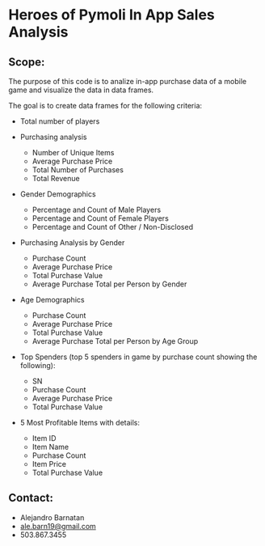 # Heroes of Pymoli In App Sales Analysis 

## Scope:
The purpose of this code is to analize in-app purchase data of a mobile game and visualize the data in data frames. 

The goal is to create data frames for the following criteria:  
- Total number of players 

- Purchasing analysis
	- Number of Unique Items
	- Average Purchase Price
	- Total Number of Purchases
	- Total Revenue

- Gender Demographics
	- Percentage and Count of Male Players
	- Percentage and Count of Female Players
	- Percentage and Count of Other / Non-Disclosed

- Purchasing Analysis by Gender
	- Purchase Count
	- Average Purchase Price
	- Total Purchase Value
	- Average Purchase Total per Person by Gender

- Age Demographics
	- Purchase Count
	- Average Purchase Price
	- Total Purchase Value	
	- Average Purchase Total per Person by Age Group

- Top Spenders (top 5 spenders in game by purchase count showing the following):
	- SN
	- Purchase Count
	- Average Purchase Price
	- Total Purchase Value

- 5 Most Profitable Items with details:
	- Item ID
	- Item Name
	- Purchase Count
	- Item Price
	- Total Purchase Value

## Contact:
- Alejandro Barnatan
- ale.barn19@gmail.com
- 503.867.3455
